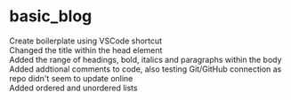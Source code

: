 # basic_blog
Create boilerplate using VSCode shortcut  
Changed the title within the head element  
Added the range of headings, bold, italics and paragraphs within the body  
Added addtional comments to code, also testing Git/GitHub connection as repo didn't seem to update online  
Added ordered and unordered lists  